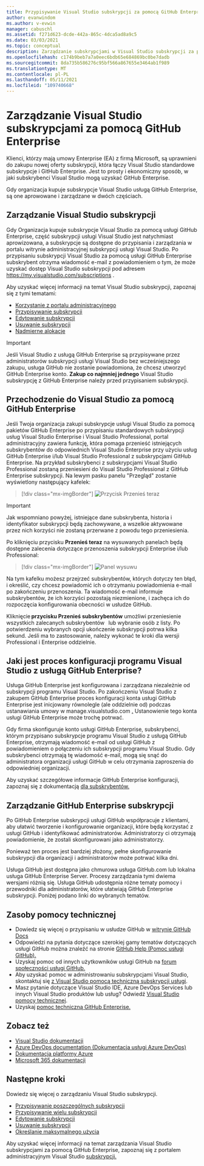 ```yaml
---
title: Przypisywanie Visual Studio subskrypcji za pomocą GitHub Enterprise | Microsoft Docs
author: evanwindom
ms.author: v-evwin
manager: cabuschl
ms.assetid: f271d623-dcde-442a-865c-4dca5ad8a9c5
ms.date: 03/03/2021
ms.topic: conceptual
description: Zarządzanie subskrypcjami w Visual Studio subskrypcji za pomocą GitHub Enterprise
ms.openlocfilehash: c174b9beb7a7a0eec6bdb65e684869bc0be7dadb
ms.sourcegitcommit: 8da735b586276c95bf566a867655e3464ab1f989
ms.translationtype: MT
ms.contentlocale: pl-PL
ms.lasthandoff: 05/11/2021
ms.locfileid: "109740668"
---
```

# <a name="manage-visual-studio-subscriptions-with-github-enterprise"></a>Zarządzanie Visual Studio subskrypcjami za pomocą GitHub Enterprise
Klienci, którzy mają umowy Enterprise (EA) z firmą Microsoft, są uprawnieni do zakupu nowej oferty subskrypcji, która łączy Visual Studio standardowe subskrypcje i GitHub Enterprise. Jest to prosty i ekonomiczny sposób, w jaki subskrybenci Visual Studio mogą uzyskać GitHub Enterprise. 

Gdy organizacja kupuje subskrypcje Visual Studio usługą GitHub Enterprise, są one aprowowane i zarządzane w dwóch częściach.

## <a name="manage-visual-studio-subscriptions"></a>Zarządzanie Visual Studio subskrypcji
Gdy Organizacja kupuje subskrypcje Visual Studio za pomocą usługi GitHub Enterprise, część subskrypcji usługi Visual Studio jest natychmiast aprowizowana, a subskrypcje są dostępne [](https://manage.visualstudio.com) do przypisania i zarządzania w portalu witrynie administracyjnej subskrypcji usługi Visual Studio. Po przypisaniu subskrypcji Visual Studio za pomocą usługi GitHub Enterprise subskrybent otrzyma wiadomość e-mail z powiadomieniem o tym, że może uzyskać dostęp Visual Studio subskrypcji pod adresem <https://my.visualstudio.com/subscriptions> .

Aby uzyskać więcej informacji na temat Visual Studio subskrypcji, zapoznaj się z tymi tematami:
- [Korzystanie z portalu administracyjnego](using-admin-portal.md)
- [Przypisywanie subskrypcji](assign-license.md)
- [Edytowanie subskrypcji](edit-license.md)
- [Usuwanie subskrypcji](delete-license.md)
- [Nadmierne alokacje](handle-overclaimed-license.md)

> [!Important]
> Jeśli Visual Studio z usługą GitHub Enterprise są przypisywane przez administratorów subskrypcji usługi Visual Studio bez wcześniejszego zakupu, usługa GitHub nie zostanie powiadomiona, że chcesz utworzyć GitHub Enterprise konto.  **Zakup co najmniej jednego** Visual Studio subskrypcję z GitHub Enterprise należy przed przypisaniem subskrypcji.

## <a name="moving-to-visual-studio-with-github-enterprise"></a>Przechodzenie do Visual Studio za pomocą GitHub Enterprise
Jeśli Twoja organizacja zakupi subskrypcje usługi Visual Studio za pomocą pakietów GitHub Enterprise po przypisaniu standardowych subskrypcji usług Visual Studio Enterprise i Visual Studio Professional, portal administracyjny zawiera funkcję, która pomaga przenieść istniejących subskrybentów do odpowiednich Visual Studio Enterprise przy użyciu usług GitHub Enterprise i/lub Visual Studio Professional z subskrypcjami GitHub Enterprise.  Na przykład subskrybenci z subskrypcjami Visual Studio Professional zostaną przeniesieni do Visual Studio Professional z GitHub Enterprise subskrypcji. Na lewym pasku panelu "Przegląd" zostanie wyświetlony następujący kafelek:

   > [!div class="mx-imgBorder"]
   > ![Przycisk Przenieś teraz](_img/assign-github/move-now.png "Kliknij pozycję &quot;Przenieś teraz&quot;, aby uaktualnić subskrypcje do Visual Studio z GitHub Enterprise subskrypcji")

> [!IMPORTANT]
> Jak wspomniano powyżej, istniejące dane subskrybenta, historia i identyfikator subskrypcji będą zachowywane, a wszelkie aktywowane przez nich korzyści nie zostaną przerwane z powodu tego przeniesienia.  


Po kliknięciu przycisku **Przenieś teraz** na wysuwanych panelach będą dostępne zalecenia dotyczące przenoszenia subskrypcji Enterprise i/lub Professional:

   > [!div class="mx-imgBorder"]
   > ![Panel wysuwu](_img/assign-github/fly-out.png)

Na tym kafelku możesz przejrzeć subskrybentów, których dotyczy ten błąd, i określić, czy chcesz powiadomić ich o otrzymaniu powiadomienia e-mail po zakończeniu przenoszenia.  Ta wiadomość e-mail informuje subskrybentów, że ich korzyści pozostają niezmienione, i zachęca ich do rozpoczęcia konfigurowania obecności w usłudze GitHub.  

Kliknięcie **przycisku Przenieś subskrybentów** umożliwi przeniesienie wszystkich zalecanych subskrybentów   lub wybranie osób z listy.  Po potwierdzeniu wybranych opcji ukończenie subskrypcji potrwa kilka sekund. Jeśli ma to zastosowanie, należy wykonać te kroki dla wersji Professional i Enterprise oddzielnie.  

## <a name="what-is-the-visual-studio-with-github-enterprise-setup-process"></a>Jaki jest proces konfiguracji programu Visual Studio z usługą GitHub Enterprise?
Usługa GitHub Enterprise jest konfigurowana i zarządzana niezależnie od subskrypcji programu Visual Studio. Po zakończeniu Visual Studio z zakupem GitHub Enterprise proces konfiguracji konta usługi GitHub Enterprise jest inicjowany równolegle (ale oddzielnie od) podczas ustanawiania umowy w manage.visualstudio.com [.](https://manage.visualstudio.com) Ustanowienie tego konta usługi GitHub Enterprise może trochę potrwać. 

Gdy firma skonfiguruje konto usługi GitHub Enterprise, subskrybenci, którym przypisano subskrypcje programu Visual Studio z usługą GitHub Enterprise, otrzymają wiadomość e-mail od usługi GitHub z powiadomieniem o połączeniu ich subskrypcji programu Visual Studio. Gdy subskrybenci otrzymają tę wiadomość e-mail, mogą się snąć do administratora organizacji usługi GitHub w celu otrzymania zaproszenia do odpowiedniej organizacji.

Aby uzyskać szczegółowe informacje GitHub Enterprise konfiguracji, zapoznaj się z dokumentacją [dla subskrybentów.](access-github.md)   

## <a name="manage-github-enterprise-subscriptions"></a>Zarządzanie GitHub Enterprise subskrypcji
Po GitHub Enterprise subskrypcji usługi GitHub współpracuje z klientami, aby ułatwić tworzenie i konfigurowanie organizacji, które będą korzystać z usługi GitHub i identyfikować administratorów.  Administratorzy ci otrzymają powiadomienie, że zostali skonfigurowani jako administratorzy.  

Ponieważ ten proces jest bardziej złożony, pełne skonfigurowanie subskrypcji dla organizacji i administratorów może potrwać kilka dni.

Usługa GitHub jest dostępna jako chmurowa usługa GitHub.com lub lokalna usługa GitHub Enterprise Server.  Procesy zarządzania tymi dwiema wersjami różnią się.  Usługa GitHub udostępnia różne tematy pomocy i przewodniki dla administratorów, które ułatwiają GitHub Enterprise subskrypcji.  Poniżej podano linki do wybranych tematów.  

## <a name="support-resources"></a>Zasoby pomocy technicznej
- Dowiedz się więcej o przypisaniu w usłudze GitHub w [witrynie GitHub Docs](https://docs.github.com/en/github/setting-up-and-managing-your-enterprise-account/managing-licenses-for-the-github-enterprise-and-visual-studio-bundle)
- Odpowiedzi na pytania dotyczące szerokiej gamy tematów dotyczących usługi GitHub można znaleźć na stronie [GitHub Help (Pomoc usługi GitHub).](https://help.github.com/en)
- Uzyskaj pomoc od innych użytkowników usługi GitHub na [forum społeczności usługi GitHub.](https://github.community/)
- Aby uzyskać pomoc w administrowaniu subskrypcjami Visual Studio, skontaktuj się [z Visual Studio pomocą techniczną subskrypcji usługi](https://aka.ms/vsadminhelp).
- Masz pytanie dotyczące Visual Studio IDE, Azure DevOps Services lub innych Visual Studio produktów lub usług?  Odwiedź [Visual Studio pomocy technicznej](https://visualstudio.microsoft.com/support/).
- Uzyskaj [pomoc techniczną GitHub Enterprise.](https://support.microsoft.com/supportforbusiness/productselection?sapId=b77fe80f-5417-80bd-4b2a-275cf0018c24)   

## <a name="see-also"></a>Zobacz też
- [Visual Studio dokumentacji](/visualstudio/)
- [Azure DevOps documentation (Dokumentacja usługi Azure DevOps)](/azure/devops/)
- [Dokumentacja platformy Azure](/azure/)
- [Microsoft 365 dokumentacji](/microsoft-365/)

## <a name="next-steps"></a>Następne kroki
Dowiedz się więcej o zarządzaniu Visual Studio subskrypcji.
- [Przypisywanie poszczególnych subskrypcji](assign-license.md)
- [Przypisywanie wielu subskrypcji](assign-license-bulk.md)
- [Edytowanie subskrypcji](edit-license.md)
- [Usuwanie subskrypcji](delete-license.md)
- [Określanie maksymalnego użycia](maximum-usage.md)

Aby uzyskać więcej informacji na temat zarządzania Visual Studio subskrypcjami za pomocą GitHub Enterprise, zapoznaj się z portalem administracyjnym Visual Studio [subskrypcji.](https://visualstudio.microsoft.com/subscriptions-administration/)